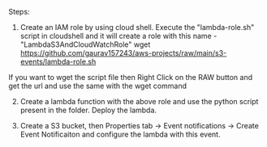 Steps:

1. Create an IAM role by using cloud shell. Execute the "lambda-role.sh" script in cloudshell and it will create a role with this name - "LambdaS3AndCloudWatchRole"
wget https://github.com/gaurav157243/aws-projects/raw/main/s3-events/lambda-role.sh

If you want to wget the script file then Right Click on the RAW button and get the url and use the same with the wget command

2. Create a lambda function with the above role and use the python script present in the folder. Deploy the lambda.

3. Create a S3 bucket, then Properties tab -> Event notifications -> Create Event Notificaiton and configure the lambda with this event. 



